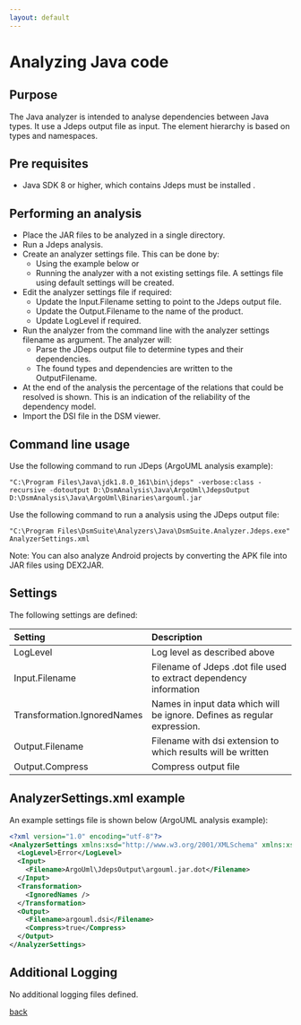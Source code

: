 ```yaml
---
layout: default
---
```


# Analyzing Java code

## Purpose

The Java analyzer is intended to analyse dependencies between Java types. It use a Jdeps output file as input.
The element hierarchy is based on types and namespaces.

## Pre requisites
* Java SDK 8 or higher, which contains Jdeps must be installed .

## Performing an analysis

* Place the JAR files to be analyzed in a single directory.
* Run a Jdeps analysis.
* Create an analyzer settings file. This can be done by: 
    * Using the example below or 
	* Running the analyzer with a not existing settings file. A settings file using default settings will be created.
* Edit the analyzer settings file if required:
    * Update the Input.Filename setting to point to the Jdeps output file.
	* Update the Output.Filename to the name of the product.
	* Update LogLevel if required.
* Run the analyzer from the command line with the analyzer settings filename as argument. The analyzer will:
    * Parse the JDeps output file to determine types and their dependencies.
	* The found types and dependencies are written to the OutputFilename.
* At the end of the analysis the percentage of the relations that could be resolved is shown. This is an indication of the reliability of the dependency model.
* Import the DSI file in the DSM viewer.

## Command line usage 

Use the following command to run JDeps (ArgoUML analysis example):

```
"C:\Program Files\Java\jdk1.8.0_161\bin\jdeps" -verbose:class -recursive -dotoutput D:\DsmAnalysis\Java\ArgoUml\JdepsOutput D:\DsmAnalysis\Java\ArgoUml\Binaries\argouml.jar 
```

Use the following command to run a analysis using the JDeps output file:

```
"C:\Program Files\DsmSuite\Analyzers\Java\DsmSuite.Analyzer.Jdeps.exe" AnalyzerSettings.xml
```

Note: You can also analyze Android projects by converting the APK file into JAR files using DEX2JAR.

## Settings

The following settings are defined:

| Setting                                    | Description                                                                | 
|:-------------------------------------------|:---------------------------------------------------------------------------|
| LogLevel                                   | Log level as described above                                               |
| Input.Filename                             | Filename of Jdeps .dot file used to extract dependency information         | 
| Transformation.IgnoredNames                | Names in input data which will be ignore. Defines as regular expression.   |     
| Output.Filename                            | Filename with dsi extension to which results will be written               |
| Output.Compress                            | Compress output file                                                       |

## AnalyzerSettings.xml example 

An example settings file is shown below  (ArgoUML analysis example):

```xml
<?xml version="1.0" encoding="utf-8"?>
<AnalyzerSettings xmlns:xsd="http://www.w3.org/2001/XMLSchema" xmlns:xsi="http://www.w3.org/2001/XMLSchema-instance">
  <LogLevel>Error</LogLevel>
  <Input>
    <Filename>ArgoUml\JdepsOutput\argouml.jar.dot</Filename>
  </Input>
  <Transformation>
    <IgnoredNames />
  </Transformation>
  <Output>
    <Filename>argouml.dsi</Filename>
    <Compress>true</Compress>
  </Output>
</AnalyzerSettings>
```

## Additional Logging

No additional logging files defined.

[back](user_guide)
